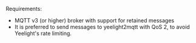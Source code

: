 
Requirements:
 - MQTT v3 (or higher) broker with support for retained messages
 - It is preferred to send messages to yeelight2mqtt with QoS 2, to avoid Yeelight's rate limiting. 
